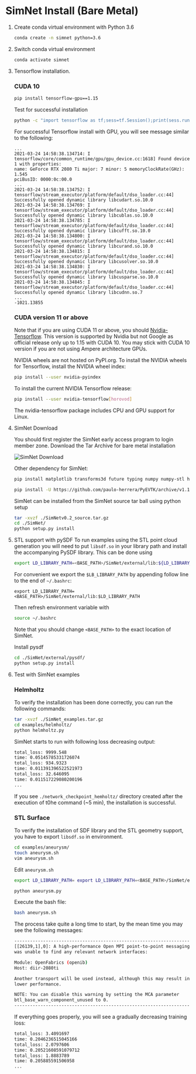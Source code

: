 # SimNet Install (Bare Metal)

1. Create conda virtual environment with Python 3.6
	```bash
	conda create -n simnet python=3.6
	```
2. Switch conda virtual environment
	```bash
	conda activate simnet
	```
3. Tensorflow installation. 
	### CUDA 10
	```bash
	pip install tensorflow-gpu==1.15
	```
	Test for successful installation
	```bash
	python -c "import tensorflow as tf;sess=tf.Session();print(sess.run(tf.reduce_sum(tf.random.normal([1000, 1000]))))"
	```

	For successful Tensorflow install with GPU, you will see message similar to the following:

	```
	...
	2021-03-24 14:58:38.134714: I tensorflow/core/common_runtime/gpu/gpu_device.cc:1618] Found device 1 with properties:
	name: GeForce RTX 2080 Ti major: 7 minor: 5 memoryClockRate(GHz): 1.545
	pciBusID: 0000:0c:00.0
	...
	2021-03-24 14:58:38.134752: I tensorflow/stream_executor/platform/default/dso_loader.cc:44] Successfully opened dynamic library libcudart.so.10.0
	2021-03-24 14:58:38.134769: I tensorflow/stream_executor/platform/default/dso_loader.cc:44] Successfully opened dynamic library libcublas.so.10.0
	2021-03-24 14:58:38.134785: I tensorflow/stream_executor/platform/default/dso_loader.cc:44] Successfully opened dynamic library libcufft.so.10.0
	2021-03-24 14:58:38.134800: I tensorflow/stream_executor/platform/default/dso_loader.cc:44] Successfully opened dynamic library libcurand.so.10.0
	2021-03-24 14:58:38.134815: I tensorflow/stream_executor/platform/default/dso_loader.cc:44] Successfully opened dynamic library libcusolver.so.10.0
	2021-03-24 14:58:38.134830: I tensorflow/stream_executor/platform/default/dso_loader.cc:44] Successfully opened dynamic library libcusparse.so.10.0
	2021-03-24 14:58:38.134845: I tensorflow/stream_executor/platform/default/dso_loader.cc:44] Successfully opened dynamic library libcudnn.so.7
	...
	-1021.13855

	```

	### CUDA version 11 or above

	Note that if you are using CUDA 11 or above, you should [Nvidia-Tensorflow](https://github.com/NVIDIA/tensorflow). This version is supported by Nvidia but not Google  as official release only up to 1.15 with CUDA 10. You may stick with CUDA 10 version if you are not using Ampere architecture GPUs.

	NVIDIA wheels are not hosted on PyPI.org. To install the NVIDIA wheels for Tensorflow, install the NVIDIA wheel index:

	```bash
	pip install --user nvidia-pyindex
	```
	To install the current NVIDIA Tensorflow release:

	```bash
	pip install --user nvidia-tensorflow[horovod]
	```
	The nvidia-tensorflow package includes CPU and GPU support for Linux.

4. SimNet Download
		
	You should first register the SimNet early access program to login member zone. Download the Tar Archive for bare metal installation

	![SimNet Download](./docs/simnet_tar.jpg)

	Other dependency for SimNet:
	```bash
	pip install matplotlib transforms3d future typing numpy numpy-stl h5py sympy==1.5.1 termcolor psutil symengine numba Cython horovod scipy
	```
	```bash
	pip install -U https://github.com/paulo-herrera/PyEVTK/archive/v1.1.2.tar.gz
	```

	SimNet can be installed from the SimNet source tar ball using python setup
	```bash
	tar -xvzf ./SimNetv0.2_source.tar.gz
	cd ./SimNet/
	python setup.py install
	```

5. STL support with pySDF
	To run examples using the STL point cloud generation you will need to put `libsdf.so` in your library path and install the accompanying PySDF library. This can be done using
	```bash
	export LD_LIBRARY_PATH=<BASE_PATH>/SimNet/external/lib:${LD_LIBRARY_PATH}
	```

	For convenient we export the `$LB_LIBRARY_PATH` by appending follow line to the end of `~/.bashrc`:
	```bashrc
	export LD_LIBRARY_PATH=<BASE_PATH>/SimNet/external/lib:$LD_LIBRARY_PATH
	```
	Then refresh environment variable with 
	```bash
	source ~/.bashrc
	```

	Note that you should change `<BASE_PATH>` to the exact location of SimNet.

	Install pysdf
	```bash
	cd ./SimNet/external/pysdf/
	python setup.py install
	```
6. Test with SimNet examples
	### Helmholtz
	To verify the installation has been done correctly, you can run the following commands:
	```bash
	tar -xvzf ./SimNet_examples.tar.gz
	cd examples/helmholtz/
	python helmholtz.py
	```
	SimNet starts to run with following loss decreasing output:
	```bash
	total_loss: 9999.548
	time: 0.05145785331726074
	total_loss: 934.9323
	time: 0.011391396522521973
	total_loss: 32.646095
	time: 0.011517229080200196
	...
	```

	If you see `./network_checkpoint_hemholtz/` directory created after the execution of t0he command (~5 min), the installation is successful.
	
	### STL Surface
	To verify the installation of SDF library and the STL geometry support, you have to export `libsdf.so` in environment. 
	```bash
	cd examples/aneurysm/
	touch aneurysm.sh
	vim aneurysm.sh
	```
	Edit `aneurysm.sh`
	```bash
	export LD_LIBRARY_PATH=	export LD_LIBRARY_PATH=<BASE_PATH>/SimNet/external/pysdf/build:${LD_LIBRARY_PATH}

	python aneurysm.py
	```

	Execute the bash file:
	```bash
	bash aneurysm.sh
	```
	
	The process take quite a long time to start, by the mean time you may see the following messages:
	```bash
	--------------------------------------------------------------------------
	[[26139,1],0]: A high-performance Open MPI point-to-point messaging module
	was unable to find any relevant network interfaces:

	Module: OpenFabrics (openib)
	Host: diir-2080ti

	Another transport will be used instead, although this may result in
	lower performance.

	NOTE: You can disable this warning by setting the MCA parameter
	btl_base_warn_component_unused to 0.
	--------------------------------------------------------------------------
	```
    If everything goes properly, you will see a gradually decreasing training loss:
    ```bash
    total_loss: 3.4091697
    time: 0.2046236515045166
    total_loss: 2.0797606
    time: 0.20521608591079712
    total_loss: 1.8883789
    time: 0.205885591506958
    ...
    ```